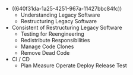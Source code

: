 - ((640f31da-1a25-4251-967a-11427bbc84fc))
	- Understanding Legacy Software
	- Restructuring Legacy Software
- Consistent of Restructuring Legacy Software
	- Testing for Reengineering
	- Redistribute Responsibilities
	- Manage Code Clones
	- Remove Dead Code
- CI / CD
	- Plan Measure Operate Deploy Release Test